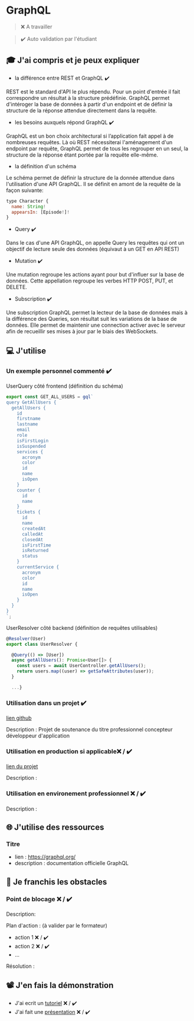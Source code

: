 # GraphQL

> ❌ A travailler

> ✔️ Auto validation par l'étudiant

## 🎓 J'ai compris et je peux expliquer

- la différence entre REST et GraphQL ✔️

REST est le standard d'API le plus répendu. Pour un point d'entrée il fait correspondre un résultat à la structure prédéfinie.
GraphQL permet d'intéroger la base de données à partir d'un endpoint et de définir la structure de la réponse attendue directement dans la requête.


- les besoins auxquels répond GraphQL ✔️

GraphQL est un bon choix architectural si l’application fait appel à de nombreuses requêtes.
Là où REST nécessiterai l'aménagement d'un endpoint par requête, GraphQL permet de tous les regrouper en un seul, la structure de la réponse étant portée par la requête elle-même.

- la définition d'un schéma

Le schéma permet de définir la structure de la donnée attendue dans l'utilisation d'une API GraphQL. Il se définit en amont de la requête de la façon suivante:

```javascript
type Character {
  name: String!
  appearsIn: [Episode!]!
}
```


- Query ✔️

Dans le cas d'une API GraphQL, on appelle Query les requêtes qui ont un objectif de lecture seule des données (équivaut à un GET en API REST)


- Mutation ✔️

Une mutation regroupe les actions ayant pour but d'influer sur la base de données. Cette appellation regroupe les verbes HTTP POST, PUT, et DELETE.

- Subscription ✔️

Une subscription GraphQL permet la lecteur de la base de données mais à la différence des Queries, son résultat suit les variations de la base de données. Elle permet de maintenir une connection activer avec le serveur afin de recueillir ses mises à jour par le biais des WebSockets.


## 💻 J'utilise

### Un exemple personnel commenté ✔️


UserQuery côté frontend (définition du schéma)

```javascript
export const GET_ALL_USERS = gql`
query GetAllUsers {
  getAllUsers {
    id
    firstname
    lastname
    email
    role
    isFirstLogin
    isSuspended
    services {
      acronym
      color
      id
      name
      isOpen
    }
    counter {
      id
      name
    }
    tickets {
      id
      name
      createdAt
      calledAt
      closedAt
      isFirstTime
      isReturned
      status
    }
    currentService {
      acronym
      color
      id
      name
      isOpen
    }
  }
}
`;
```

UserResolver côté backend (définition de requêtes utilisables)
```javascript
@Resolver(User)
export class UserResolver {

  @Query(() => [User])
  async getAllUsers(): Promise<User[]> {
    const users = await UserController.getAllUsers();
    return users.map((user) => getSafeAttributes(user));
  }

  ...}
```

### Utilisation dans un projet ✔️

[lien github](https://github.com/WildCodeSchool/2209-wns-adleman-bordolamif)

Description : Projet de soutenance du titre professionnel concepteur développeur d'application


### Utilisation en production si applicable❌ / ✔️

[lien du projet](...)

Description :

### Utilisation en environement professionnel ❌ / ✔️

Description :

## 🌐 J'utilise des ressources

### Titre

- lien : https://graphql.org/
- description : documentation officielle GraphQL

## 🚧 Je franchis les obstacles

### Point de blocage ❌ / ✔️

Description:

Plan d'action : (à valider par le formateur)

- action 1 ❌ / ✔️
- action 2 ❌ / ✔️
- ...

Résolution :

## 📽️ J'en fais la démonstration

- J'ai ecrit un [tutoriel](...) ❌ / ✔️
- J'ai fait une [présentation](...) ❌ / ✔️
